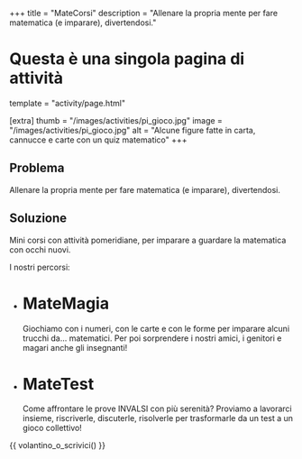 +++
title = "MateCorsi"
description = "Allenare la propria mente per fare matematica (e imparare), divertendosi."

# Questa è una singola pagina di attività
template = "activity/page.html"

[extra]
thumb = "/images/activities/pi_gioco.jpg"
image = "/images/activities/pi_gioco.jpg"
alt = "Alcune figure fatte in carta, cannucce e carte con un quiz matematico"
+++

## Problema

Allenare la propria mente per fare matematica (e imparare), divertendosi.

## Soluzione

Mini corsi con attività pomeridiane, per imparare a guardare la matematica con occhi nuovi.

I nostri percorsi:

 - # MateMagia
   Giochiamo con i numeri, con le carte e con le forme per imparare
   alcuni trucchi da... matematici. Per poi sorprendere i nostri amici, i
   genitori e magari anche gli insegnanti!

 - # MateTest
   Come affrontare le prove INVALSI con più serenità? Proviamo a
   lavorarci insieme, riscriverle, discuterle, risolverle per trasformarle
   da un test a un gioco collettivo!

{{ volantino_o_scrivici() }}
